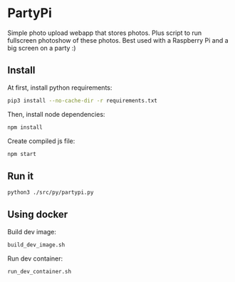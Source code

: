 # PartyPi
Simple photo upload webapp that stores photos. Plus script to run fullscreen photoshow of these photos. Best used with a Raspberry Pi and a big screen on a party :)

## Install
At first, install python requirements:
```bash
pip3 install --no-cache-dir -r requirements.txt
```

Then, install node dependencies:
```bash
npm install
```

Create compiled js file:
```bash
npm start
```

## Run it
```bash
python3 ./src/py/partypi.py
```

## Using docker
Build dev image:
```bash
build_dev_image.sh
```

Run dev container:
```bash
run_dev_container.sh
```
